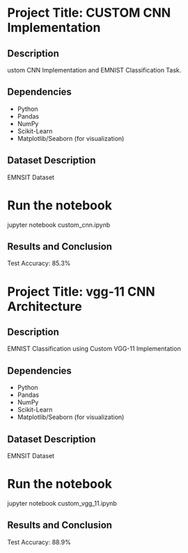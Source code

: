 # Project Title: CUSTOM CNN Implementation 

## Description
ustom CNN Implementation and EMNIST Classification Task.  

## Dependencies
- Python
- Pandas
- NumPy
- Scikit-Learn
- Matplotlib/Seaborn (for visualization)


## Dataset Description
EMNSIT Dataset 

# Run the notebook
jupyter notebook custom_cnn.ipynb


## Results and Conclusion
Test Accuracy: 85.3%






# Project Title: vgg-11 CNN Architecture 

## Description
EMNIST Classification using Custom VGG-11 Implementation

## Dependencies
- Python
- Pandas
- NumPy
- Scikit-Learn
- Matplotlib/Seaborn (for visualization)


## Dataset Description
EMNSIT Dataset  

# Run the notebook
jupyter notebook custom_vgg_11.ipynb

## Results and Conclusion
Test Accuracy: 88.9%


